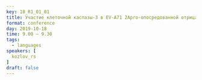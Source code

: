 ```yaml
---
key: 18_R1_01_01
title: Участие клеточной каспазы-3 в EV-A71 2Apro-опосредованной отрицательной регуляции IFNAR1 на уровне трансляции
format: conference
day: 2019-10-18
time: 9.00 – 9.30
tags:
  - languages
speakers: [
  kozlov_rs
]
draft: false
---
```


